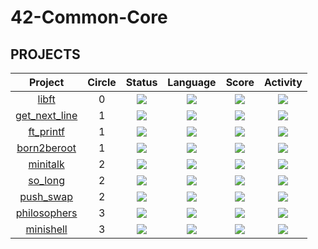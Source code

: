 # 42-Common-Core

## PROJECTS
<div align="center">

| Project | Circle | Status | Language | Score | Activity |
| :---: | :---: | :---: | :---: | :---: | :---: |
| [libft](https://github.com/Scelfo42/libft) | 0 | <img src="https://img.shields.io/badge/done-sucess" /> |<img src="https://img.shields.io/github/languages/top/Scelfo42/libft" /> | <img src="https://img.shields.io/badge/125%20%2F%20100%20%E2%98%85-success" /> | <img src="https://img.shields.io/github/last-commit/Scelfo42/libft" /> |
| [get_next_line](https://github.com/Scelfo42/get_next_line) | 1 | <img src="https://img.shields.io/badge/done-sucess" /> |<img src="https://img.shields.io/github/languages/top/Scelfo42/get_next_line" /> | <img src="https://img.shields.io/badge/125%20%2F%20100%20%E2%98%85-success" /> | <img src="https://img.shields.io/github/last-commit/Scelfo42/get_next_line" /> |
| [ft_printf](https://github.com/Scelfo42/ft_printf) | 1 | <img src="https://img.shields.io/badge/done-sucess" /> | <img src="https://img.shields.io/github/languages/top/Scelfo42/ft_printf" /> | <img src="https://img.shields.io/badge/104%20%2F%20100-success" /> | <img src="https://img.shields.io/github/last-commit/jotavare/ft_printf" /> |
| [born2beroot](https://github.com/Scelfo42/born2beroot) | 1 | <img src="https://img.shields.io/badge/done-sucess" /> | <img src="https://img.shields.io/github/languages/top/Scelfo42/born2beroot" /> | <img src="https://img.shields.io/badge/125%20%2F%20100%20%E2%98%85-success" /> | <img src="https://img.shields.io/github/last-commit/jotavare/born2beroot" /> |
| [minitalk](https://github.com/Scelfo42/pipex) | 2 | <img src="https://img.shields.io/badge/done-sucess" /> | <img src="https://img.shields.io/github/languages/top/Scelfo42/pipex" /> | <img src="https://img.shields.io/badge/125%20%2F%20100%20%E2%98%85-success" /> | <img src="https://img.shields.io/github/last-commit/Scelfo42/pipex" /> |
| [so_long](https://github.com/Scelfo42/fract/ol) | 2 | <img src="https://img.shields.io/badge/done-sucess" /> | <img src="https://img.shields.io/github/languages/top/Scelfo42/fract-ol" /> | <img src="https://img.shields.io/badge/125%20%2F%20100%20%E2%98%85-success" /> | <img src="https://img.shields.io/github/last-commit/Scelfo42/fract-ol" /> |
| [push_swap](https://github.com/Scelfo42/push_swap) | 2 | <img src="https://img.shields.io/badge/done-sucess" /> | <img src="https://img.shields.io/github/languages/top/Scelfo42/push_swap" /> | <img src="https://img.shields.io/badge/84%20%2F%20100-success" /> | <img src="https://img.shields.io/github/last-commit/Scelfo42/push_swap" /> |
| [philosophers](https://github.com/Scelfo42/philosophers) | 3 | <img src="https://img.shields.io/badge/done-sucess" /> | <img src="https://img.shields.io/github/languages/top/Scelfo42/philosophers" /> | <img src="https://img.shields.io/badge/100%20%2F%20100-sucess" /> | <img src="https://img.shields.io/github/last-commit/Scelfo42/philosophers" /> |
| [minishell](https://github.com/Scelfo42/minishell) | 3 | <img src="https://img.shields.io/badge/registed-yellow" /> | <img src="https://img.shields.io/github/languages/top/Scelfo42/minishell" /> | <img src="https://img.shields.io/badge/0%20%2F%20100-yellow" /> | <img src="https://img.shields.io/github/last-commit/Scelfo42/minishell" /> |
</div>
